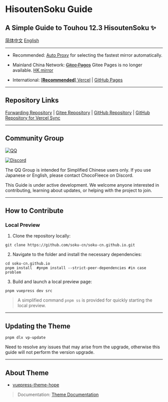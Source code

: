 # HisoutenSoku Guide

## A Simple Guide to Touhou 12.3 HisoutenSoku ✨ 

[简体中文](./README.md)
[English](./README_EN.md)

---
- Recommended: [Auto Proxy](https://wiki.514.live/) for selecting the fastest mirror automatically.

- Mainland China Network: ~~[Gitee Pages](https://soku-cn.gitee.io)~~ Gitee Pages is no longer available. [HK mirror](https://3322428.xyz)

- International: [[**Recommended**] Vercel](https://hisoutensoku-cn-wiki.vercel.app) | [GitHub Pages](https://soku-cn.github.io)

---------------------------------------------------------

## Repository Links

[Forwarding Repository](https://github.com/soku-cn/wiki-forward) | [Gitee Repository](https://gitee.com/soku-cn/soku-cn) | [GitHub Repository](https://github.com/soku-cn/soku-cn.github.io) | [GitHub Repository for Vercel Sync](https://github.com/ChocoFleece/Hisoutensoku-CN-wiki)

---------------------------------------------------------

## Community Group

[![QQ](https://img.shields.io/badge/QQ_Group-200803640-0078D6.svg?logo=tencent-qq&logoColor=white)](http://qm.qq.com/cgi-bin/qm/qr?_wv=1027&k=BlPlWLS0pzH53ek-6s_li9I9iyKOX2rp&authKey=IeuhBJ9I5o%2B2wsG9Ms0M1UaLEYqtSQERdxJ713CxleEak%2FBvvByzAGiJg%2Bw0zp8D&noverify=0&group_code=200803640)

[![Discord](https://img.shields.io/badge/Discord-Hisouten-blue)](https://discord.gg/hisouten)

The QQ Group is intended for Simplified Chinese users only. If you use Japanese or English, please contact ChocoFleece on Discord.

This Guide is under active development. We welcome anyone interested in contributing, learning about updates, or helping with the project to join.


---------------------------------------------------------

## How to Contribute

### Local Preview

1. Clone the repository locally:

```
git clone https://github.com/soku-cn/soku-cn.github.io.git
```

2. Navigate to the folder and install the necessary dependencies:

```
cd soku-cn.github.io
pnpm install  #pnpm install --strict-peer-dependencies #in case problem
```

3. Build and launch a local preview page:

```
pnpm vuepress dev src
```

> A simplified command `pnpm ss` is provided for quickly starting the local preview.

---------------------------------------------------------

## Updating the Theme

```
pnpm dlx vp-update
```

Need to resolve any issues that may arise from the upgrade, otherwise this guide will not perform the version upgrade.

---------------------------------------------------------

## About Theme

- [vuepress-theme-hope](https://github.com/vuepress-theme-hope/vuepress-theme-hope)

> Documentation: [Theme Documentation](https://theme-hope.vuejs.press/zh/)
